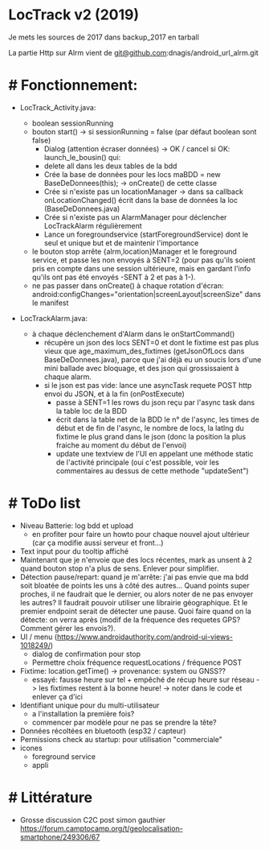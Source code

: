 # LocTrack v2 (2019)

Je mets les sources de 2017 dans backup_2017 en tarball

La partie Http sur Alrm vient de git@github.com:dnagis/android_url_alrm.git

# # Fonctionnement:

* LocTrack_Activity.java:
	- boolean sessionRunning
	- bouton start() -> si sessionRunning = false (par défaut boolean sont false) 
		- Dialog (attention écraser données) -> OK / cancel
		si OK:
		launch_le_bousin() qui:
		- delete all dans les deux tables de la bdd
		- Crée la base de données pour les locs maBDD = new BaseDeDonnees(this); -> onCreate() de cette classe
		- Crée si n'existe pas un locationManager -> dans sa callback onLocationChanged() écrit dans la base de données la loc (BaseDeDonnees.java)
		- Crée si n'existe pas un AlarmManager pour déclencher LocTrackAlarm régulièrement
		- Lance un foregroundservice (startForegroundService) dont le seul et unique but et de maintenir l'importance
	- le bouton stop arrête {alrm,location}Manager et le foreground service, et passe les non envoyés à SENT=2 (pour pas qu'ils soient
	pris en compte dans une session ultérieure, mais en gardant l'info qu'ils ont pas été envoyés -SENT à 2 et pas à 1-).
	- ne pas passer dans onCreate() à chaque rotation d'écran: android:configChanges="orientation|screenLayout|screenSize" dans le manifest
	
* LocTrackAlarm.java: 
	- à chaque déclenchement d'Alarm dans le onStartCommand() 
		- récupère un json des locs SENT=0 et dont le fixtime est pas plus vieux que age_maximum_des_fixtimes (getJsonOfLocs dans BaseDeDonnees.java), parce que j'ai déjà
			eu un soucis lors d'une mini ballade avec bloquage, et des json qui grossissaient à chaque alarm.
		- si le json est pas vide: lance une asyncTask requete POST http envoi du JSON, et à la fin (onPostExecute) 
			- passe à SENT=1 les rows du json reçu par l'async task dans la table loc de la BDD
			- écrit dans la table net de la BDD le n° de l'async, les times de début et de fin de l'async, le nombre de locs, la latlng du fixtime le plus grand dans le json (donc la position la plus fraiche au moment
			du début de l'envoi)
			- update une textview de l'UI en appelant une méthode static de l'activité principale (oui c'est possible, voir les commentaires au dessus de cette methode "updateSent")
			

# # ToDo list

* Niveau Batterie: log bdd et upload
	- en profiter pour faire un howto pour chaque nouvel ajout ultérieur (car ça modifie aussi serveur et front...)	
* Text input pour du tooltip affiché
* Maintenant que je n'envoie que des locs récentes, mark as unsent à 2 quand bouton stop n'a plus de sens. Enlever pour simplifier.
* Détection pause/repart: quand je m'arrête: j'ai pas envie que ma bdd soit bloatée de points les uns à côté des autres... Quand points super proches, il
	ne faudrait que le dernier, ou alors noter de ne pas envoyer les autres? Il faudrait pouvoir utiliser une librairie géographique. Et le premier endpoint
	serait de détecter une pause. Quoi faire quand on la détecte: on verra après (modif de la fréquence des requetes GPS? Comment gérer les envois?).
* UI / menu (https://www.androidauthority.com/android-ui-views-1018249/)
	- dialog de confirmation pour stop
	- Permettre choix fréquence requestLocations / fréquence POST
* Fixtime: location.getTime() -> provenance: system ou GNSS??
	- essayé: fausse heure sur tel + empêché de récup heure sur réseau -> les fixtimes restent à la bonne heure! -> noter dans le code et enlever ça d'ici
* Identifiant unique pour du multi-utilisateur
	- a l'installation la première fois?
	- commencer par modèle pour ne pas se prendre la tête?
* Données récoltées en bluetooth (esp32 / capteur)
* Permissions check au startup: pour utilisation "commerciale"
* icones
	- foreground service
	- appli


# # Littérature

* Grosse discussion C2C post simon gauthier https://forum.camptocamp.org/t/geolocalisation-smartphone/249306/67

